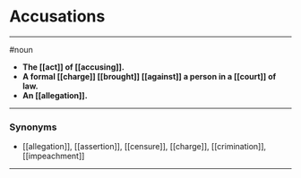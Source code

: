 # Accusations
---
#noun
- **The [[act]] of [[accusing]].**
- **A formal [[charge]] [[brought]] [[against]] a person in a [[court]] of law.**
- **An [[allegation]].**
---
### Synonyms
- [[allegation]], [[assertion]], [[censure]], [[charge]], [[crimination]], [[impeachment]]
---
